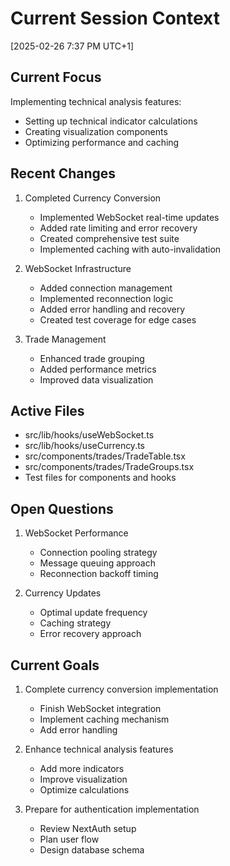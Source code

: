 # Current Session Context
[2025-02-26 7:37 PM UTC+1]

## Current Focus
Implementing technical analysis features:
- Setting up technical indicator calculations
- Creating visualization components
- Optimizing performance and caching

## Recent Changes
1. Completed Currency Conversion
   - Implemented WebSocket real-time updates
   - Added rate limiting and error recovery
   - Created comprehensive test suite
   - Implemented caching with auto-invalidation

2. WebSocket Infrastructure
   - Added connection management
   - Implemented reconnection logic
   - Added error handling and recovery
   - Created test coverage for edge cases

3. Trade Management
   - Enhanced trade grouping
   - Added performance metrics
   - Improved data visualization

## Active Files
- src/lib/hooks/useWebSocket.ts
- src/lib/hooks/useCurrency.ts
- src/components/trades/TradeTable.tsx
- src/components/trades/TradeGroups.tsx
- Test files for components and hooks

## Open Questions
1. WebSocket Performance
   - Connection pooling strategy
   - Message queuing approach
   - Reconnection backoff timing

2. Currency Updates
   - Optimal update frequency
   - Caching strategy
   - Error recovery approach

## Current Goals
1. Complete currency conversion implementation
   - Finish WebSocket integration
   - Implement caching mechanism
   - Add error handling

2. Enhance technical analysis features
   - Add more indicators
   - Improve visualization
   - Optimize calculations

3. Prepare for authentication implementation
   - Review NextAuth setup
   - Plan user flow
   - Design database schema

